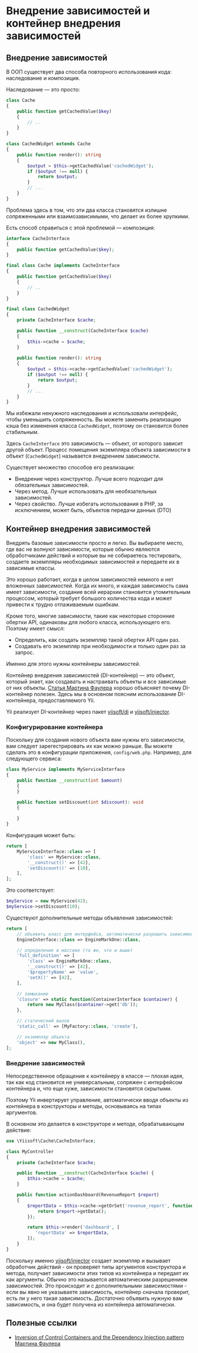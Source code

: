 # Внедрение зависимостей и контейнер внедрения зависимостей

## Внедрение зависимостей <span id="dependency-injection"></span>

В ООП существует два способа повторного использования кода: наследование и композиция.

Наследование — это просто:

```php
class Cache
{
    public function getCachedValue($key)
    {
        // ..
    }
}

class CachedWidget extends Cache
{
    public function render(): string
    {
        $output = $this->getCachedValue('cachedWidget');
        if ($output !== null) {
            return $output;
        }
        // ...        
    }
}
```

Проблема здесь в том, что эти два класса становятся излишне сопряженными или взаимозависимыми, что делает их более хрупкими.

Есть способ справиться с этой проблемой — композиция:

```php
interface CacheInterface
{
    public function getCachedValue($key);
}

final class Cache implements CacheInterface
{
    public function getCachedValue($key)
    {
        // ..
    }
}

final class CachedWidget
{
    private CacheInterface $cache;

    public function __construct(CacheInterface $cache)
    {
        $this->cache = $cache;
    }
    
    public function render(): string
    {
        $output = $this->cache->getCachedValue('cachedWidget');
        if ($output !== null) {
            return $output;
        }
        // ...        
    }
}
```

Мы избежали ненужного наследования и использовали интерфейс, чтобы уменьшить сопряженность.
Вы можете заменить реализацию кэша без изменения класса `CachedWidget`, поэтому он становится более стабильным.

Здесь `CacheInterface` это зависимость — объект, от которого зависит другой объект. 
Процесс помещения экземпляра объекта зависимости в объект (`CachedWidget`) называется внедрением зависимости.

Существует множество способов его реализации:

- Внедрение через конструктор. Лучше всего подходит для обязательных зависимостей.
- Через метод. Лучше использовать для необязательных зависимостей.
- Через свойство. Лучше избегать использования в PHP, за исключением, может быть, объектов передачи данных (DTO)

## Контейнер внедрения зависимостей <span id="di-container"></span>

Внедрять базовые зависимости просто и легко.
Вы выбираете место, где вас не волнуют зависимости, которые обычно являются обработчиками действий и которые вы не собираетесь тестировать, создаете экземпляры необходимых зависимостей и передаете их в зависимые классы.

Это хорошо работает, когда в целом зависимостей немного и нет вложенных зависимостей.
Когда их много, и каждая зависимость сама имеет зависимости, создание всей иерархии становится утомительным процессом, который требует большого количества кода и может привести к трудно отлаживаемым ошибкам.

Кроме того, многие зависимости, такие как некоторые сторонние обертки API, одинаковы для любого класса, использующего его.
Поэтому имеет смысл:

- Определить, как создать экземпляр такой обертки API один раз.
- Создавать его экземпляр при необходимости и только один раз за запрос.

Именно для этого нужны контейнеры зависимостей.

Контейнер внедрения зависимостей (DI-контейнер) — это объект, который знает, как создавать и настраивать объекты и все зависимые от них объекты.
[Статья Мартина Фаулера](https://martinfowler.com/articles/injection.html) хорошо объясняет почему DI-контейнер полезен.
Здесь мы в основном поясним использование DI-контейнера, предоставляемого Yii.

Yii реализует DI-контейнер через пакет [yiisoft/di](https://github.com/yiisoft/di) и [yiisoft/injector](https://github.com/yiisoft/injector).

### Конфигурирование контейнера <span id="configuring-container"></span>

Поскольку для создания нового объекта вам нужны его зависимости, вам следует зарегестрировать их как можно раньше.
Вы можете сделать это в конфигурации приложения, `config/web.php`.
Например, для следующего сервиса:

```php
class MyService implements MyServiceInterface
{
    public function __construct(int $amount)
    {
    }

    public function setDiscount(int $discount): void
    {
    
    }
}
```

Конфигурация может быть:

```php
return [
    MyServiceInterface::class => [
        'class' => MyService::class,
        '__construct()' => [42],
        'setDiscount()' => [10],
    ],
];
```

Это соответствует:

```php
$myService = new MyService(42);
$myService->setDiscount(10);
```

Существуют дополнительные методы объявления зависимостей:

```php
return [
    // объявить класс для интерфейса, автоматически разрешить зависимости
    EngineInterface::class => EngineMarkOne::class,

    // определение в массиве (то же, что и выше)
    'full_definition' => [
        'class' => EngineMarkOne::class,
        '__construct()' => [42], 
        '$propertyName' => 'value',
        'setX()' => [42],
    ],

    // замыкание
    'closure' => static function(ContainerInterface $container) {
        return new MyClass($container->get('db'));
    },

    // статический вызов
    'static_call' => [MyFactory::class, 'create'],

    // экземпляр объекта
    'object' => new MyClass(),
];
```

### Внедрение зависимостей <span id="injecting-dependencies"></span>

Непосредственное обращение к контейнеру в классе — плохая идея, так как код становится не универсальным, сопряжен с интерфейсом контейнера и, что еще хуже, зависимости становятся скрытыми.

Поэтому Yii инвертирует управление, автоматически вводя объекты из контейнера в конструкторы и методы, основываясь на типах аргументов.

В основном это делается в конструкторе и методе, обрабатывающем действие:

```php
use \Yiisoft\Cache\CacheInterface;

class MyController
{
    private CacheInterface $cache;

    public function __construct(CacheInterface $cache) {
        $this->cache = $cache;    
    }

    public function actionDashboard(RevenueReport $report)
    {
        $reportData = $this->cache->getOrSet('revenue_report', function() use ($report) {
            return $report->getData();               
        });

        return $this->render('dashboard', [
           'reportData' => $reportData,
        ]);
    }
}
```

Поскольку именно [yiisoft/injector](https://github.com/yiisoft/injector) создает экземпляр и вызывает обработчик действий - он проверяет типы аргументов конструктора и метода, получает зависимости этих типов из контейнера и передает их как аргументы.
Обычно это называется автоматическим разрешением зависимостей.
Это происходит и с дополнительными зависимостями - если вы явно не указываете зависимость, контейнер сначала проверит, есть ли у него такая зависимость.
Достаточно объявить нужную вам зависимость, и она будет получена из контейнера автоматически.

## Полезные ссылки <span id="references"></span>

- [Inversion of Control Containers and the Dependency Injection pattern Мартина Фаулера](https://martinfowler.com/articles/injection.html)
